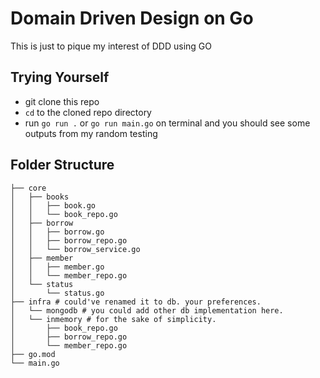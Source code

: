 # Domain Driven Design on Go

This is just to pique my interest of DDD using GO

## Trying Yourself

- git clone this repo
- `cd` to the cloned repo directory
- run `go run .` or `go run main.go` on terminal and you should see some outputs from my random testing

## Folder Structure

```
├── core
│   ├── books
│   │   ├── book.go
│   │   └── book_repo.go
│   ├── borrow
│   │   ├── borrow.go
│   │   ├── borrow_repo.go
│   │   └── borrow_service.go
│   ├── member
│   │   ├── member.go
│   │   └── member_repo.go
│   └── status
│       └── status.go
├── infra # could've renamed it to db. your preferences.
│   └── mongodb # you could add other db implementation here.
│   └── inmemory # for the sake of simplicity.
│       ├── book_repo.go
│       ├── borrow_repo.go
│       └── member_repo.go
├── go.mod
└── main.go
```